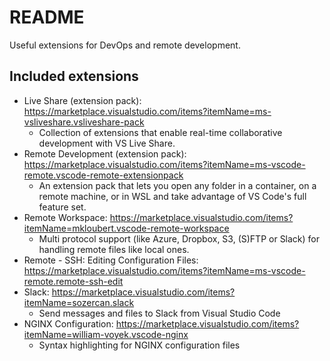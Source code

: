 # README

Useful extensions for DevOps and remote development.

## Included extensions

- Live Share (extension pack): https://marketplace.visualstudio.com/items?itemName=ms-vsliveshare.vsliveshare-pack
  - Collection of extensions that enable real-time collaborative development with VS Live Share.
- Remote Development (extension pack): https://marketplace.visualstudio.com/items?itemName=ms-vscode-remote.vscode-remote-extensionpack
  - An extension pack that lets you open any folder in a container, on a remote machine, or in WSL and take advantage of VS Code's full feature set.
- Remote Workspace: https://marketplace.visualstudio.com/items?itemName=mkloubert.vscode-remote-workspace
  - Multi protocol support (like Azure, Dropbox, S3, (S)FTP or Slack) for handling remote files like local ones.
- Remote - SSH: Editing Configuration Files: https://marketplace.visualstudio.com/items?itemName=ms-vscode-remote.remote-ssh-edit
- Slack: https://marketplace.visualstudio.com/items?itemName=sozercan.slack
  - Send messages and files to Slack from Visual Studio Code
- NGINX Configuration: https://marketplace.visualstudio.com/items?itemName=william-voyek.vscode-nginx
  - Syntax highlighting for NGINX configuration files
